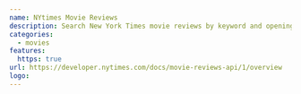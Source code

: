 ```yaml
---
name: NYtimes Movie Reviews
description: Search New York Times movie reviews by keyword and opening date and filter by Critics' picks.
categories:
  - movies
features:
  https: true
url: https://developer.nytimes.com/docs/movie-reviews-api/1/overview
logo:
---
```

